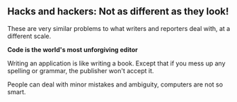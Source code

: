 Hacks and hackers: Not as different as they look!
-------------------------------------------------

These are very similar problems to what writers and reporters deal with, at a different scale.

**Code is the world's most unforgiving editor**

Writing an application is like writing a book. Except that if you mess up any spelling or grammar, the publisher won't accept it.

People can deal with minor mistakes and ambiguity, computers are not so smart.


